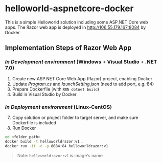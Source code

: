 # helloworld-aspnetcore-docker
This is a simple Helloworld solution including some ASP.NET Core web apps. The Razor web app is deployed in http://106.55.179.167:8084 by Docker

## Implementation Steps of Razor Web App
### _In Development environment_ (Windows + Visual Studio + .NET 7.0)
1. Create new ASP.NET Core Web App (Razor) project, enabling Docker
2. Update _Program.cs_ and _launchSetting.json_ (need to add port, e.g.:84)
3. Prepare Dockerfile (with `RUN dotnet build`)
4. Build in Visual Studio by Docker 

### _In Deployment environment_ (Linux-CentOS)
7. Copy solution or project folder to target server, and make sure Dockerfile is included
8. Run Docker 
```sh
cd <folder path>
docker build -t helloworldrazor:v1 .
docker run -it -d -p 8084:84 helloworldrazor:v1
```
> Note: `helloworldrazor:v1` is image's name